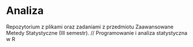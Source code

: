 # Analiza
 Repozytorium z plikami oraz zadaniami z przedmiotu Zaawansowane Metedy Statystyczne (III semestr). //
 Programowanie i analiza statystyczna w R
